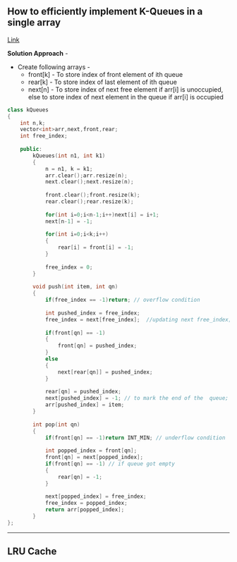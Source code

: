 ## How to efficiently implement K-Queues in a single array
[Link](https://www.geeksforgeeks.org/efficiently-implement-k-queues-single-array/)

**Solution Approach** - 
* Create following arrays - 
  * front[k] - To store index of front element of ith queue
  * rear[k] - To store index of last element of ith queue
  * next[n] - To store index of next free element if arr[i] is unoccupied, else to store index of next element in the queue if arr[i] is occupied

```c++
class kQueues
{
    int n,k;
    vector<int>arr,next,front,rear;
    int free_index;
    
    public:
        kQueues(int n1, int k1)
        {
            n = n1, k = k1;
            arr.clear();arr.resize(n);
            next.clear();next.resize(n);
            
            front.clear();front.resize(k);
            rear.clear();rear.resize(k);
            
            for(int i=0;i<n-1;i++)next[i] = i+1;
            next[n-1] = -1;
            
            for(int i=0;i<k;i++)
            {
                rear[i] = front[i] = -1;
            }
            
            free_index = 0;
        }
        
        void push(int item, int qn)
        {
            if(free_index == -1)return; // overflow condition
            
            int pushed_index = free_index;
            free_index = next[free_index];  //updating next free_index;
            
            if(front[qn] == -1)
            {
                front[qn] = pushed_index;
            }
            else
            {
                next[rear[qn]] = pushed_index;
            }
            
            rear[qn] = pushed_index;
            next[pushed_index] = -1; // to mark the end of the  queue;
            arr[pushed_index] = item;
        }
        
        int pop(int qn)
        {
            if(front[qn] == -1)return INT_MIN; // underflow condition
            
            int popped_index = front[qn];
            front[qn] = next[popped_index];
            if(front[qn] == -1) // if queue got empty
            {
                rear[qn] = -1;
            }
            
            next[popped_index] = free_index;
            free_index = popped_index;
            return arr[popped_index];
        }
};
```

----

## LRU Cache



